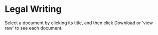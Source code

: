 # Legal Writing

Select a document by clicking its title, and then click Download or 'view raw' to see each document. 
